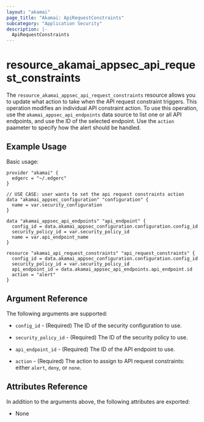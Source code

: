 ```yaml
---
layout: "akamai"
page_title: "Akamai: ApiRequestConstraints"
subcategory: "Application Security"
description: |-
  ApiRequestConstraints
---
```


# resource_akamai_appsec_api_request_constraints

The `resource_akamai_appsec_api_request_constraints` resource allows you to update what action to take when the API request constraint triggers. This operation modifies an individual API constraint action. To use this operation, use the `akamai_appsec_api_endpoints` data source to list one or all API endpoints, and use the ID of the selected endpoint. Use the `action` paameter to specify how the alert should be handled.

## Example Usage

Basic usage:

```hcl
provider "akamai" {
  edgerc = "~/.edgerc"
}

// USE CASE: user wants to set the api request constraints action
data "akamai_appsec_configuration" "configuration" {
  name = var.security_configuration
}

data "akamai_appsec_api_endpoints" "api_endpoint" {
  config_id = data.akamai_appsec_configuration.configuration.config_id
  security_policy_id = var.security_policy_id
  name = var.api_endpoint_name
}

resource "akamai_api_request_constraints" "api_request_constraints" {
  config_id = data.akamai_appsec_configuration.configuration.config_id
  security_policy_id = var.security_policy_id
  api_endpoint_id = data.akamai_appsec_api_endpoints.api_endpoint.id
  action = "alert"
}
```

## Argument Reference

The following arguments are supported:

* `config_id` - (Required) The ID of the security configuration to use.

* `security_policy_id` - (Required) The ID of the security policy to use.

* `api_endpoint_id` - (Required) The ID of the API endpoint to use.

* `action` - (Required) The action to assign to API request constraints: either `alert`, `deny`, or `none`.

## Attributes Reference

In addition to the arguments above, the following attributes are exported:

* None

